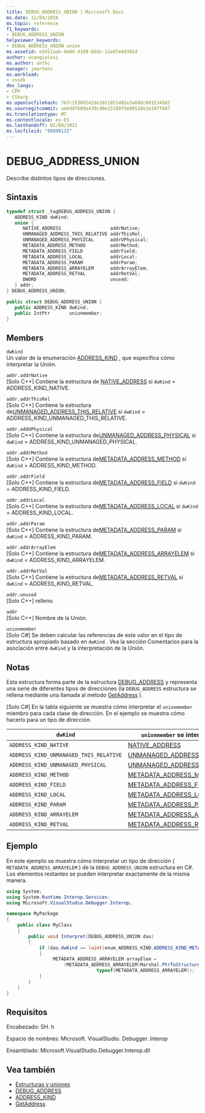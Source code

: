 ```yaml
---
title: DEBUG_ADDRESS_UNION | Microsoft Docs
ms.date: 11/04/2016
ms.topic: reference
f1_keywords:
- DEBUG_ADDRESS_UNION
helpviewer_keywords:
- DEBUG_ADDRESS_UNION union
ms.assetid: e3d11aab-de0d-4109-b5dc-11e07e64382d
author: acangialosi
ms.author: anthc
manager: jmartens
ms.workload:
- vssdk
dev_langs:
- CPP
- CSharp
ms.openlocfilehash: 76fc15389242de1011851492e3a68dc001534582
ms.sourcegitcommit: ae6d47b09a439cd0e13180f5e89510e3e347fd47
ms.translationtype: MT
ms.contentlocale: es-ES
ms.lasthandoff: 02/08/2021
ms.locfileid: "99899133"
---
```

# <a name="debug_address_union"></a>DEBUG_ADDRESS_UNION
Describe distintos tipos de direcciones.

## <a name="syntax"></a>Sintaxis

```cpp
typedef struct _tagDEBUG_ADDRESS_UNION {
   ADDRESS_KIND dwKind;
   union {
      NATIVE_ADDRESS                  addrNative;
      UNMANAGED_ADDRESS_THIS_RELATIVE addrThisRel;
      UNMANAGED_ADDRESS_PHYSICAL      addrUPhysical;
      METADATA_ADDRESS_METHOD         addrMethod;
      METADATA_ADDRESS_FIELD          addrField;
      METADATA_ADDRESS_LOCAL          addrLocal;
      METADATA_ADDRESS_PARAM          addrParam;
      METADATA_ADDRESS_ARRAYELEM      addrArrayElem;
      METADATA_ADDRESS_RETVAL         addrRetVal;
      DWORD                           unused;
   } addr;
} DEBUG_ADDRESS_UNION;
```

```csharp
public struct DEBUG_ADDRESS_UNION {
   public ADDRESS_KIND dwKind;
   public IntPtr       unionmember;
}
```

## <a name="members"></a>Members
`dwKind`\
Un valor de la enumeración [ADDRESS_KIND](../../../extensibility/debugger/reference/address-kind.md) , que especifica cómo interpretar la Unión.

`addr.addrNative`\
[Solo C++] Contiene la estructura de [NATIVE_ADDRESS](../../../extensibility/debugger/reference/native-address.md) si `dwKind` = ADDRESS_KIND_NATIVE.

`addr.addrThisRel`\
[Solo C++] Contiene la estructura de[UNMANAGED_ADDRESS_THIS_RELATIVE](../../../extensibility/debugger/reference/unmanaged-address-this-relative.md) si `dwKind` = ADDRESS_KIND_UNMANAGED_THIS_RELATIVE.

`addr.addUPhysical`\
[Solo C++] Contiene la estructura de[UNMANAGED_ADDRESS_PHYSICAL](../../../extensibility/debugger/reference/unmanaged-address-physical.md) si `dwKind` = ADDRESS_KIND_UNMANAGED_PHYSICAL.

`addr.addrMethod`\
[Solo C++] Contiene la estructura de[METADATA_ADDRESS_METHOD](../../../extensibility/debugger/reference/metadata-address-method.md) si `dwKind` = ADDRESS_KIND_METHOD.

`addr.addrField`\
[Solo C++] Contiene la estructura de[METADATA_ADDRESS_FIELD](../../../extensibility/debugger/reference/metadata-address-field.md) si `dwKind` = ADDRESS_KIND_FIELD.

`addr.addrLocal`\
[Solo C++] Contiene la estructura de[METADATA_ADDRESS_LOCAL](../../../extensibility/debugger/reference/metadata-address-local.md) si `dwKind` = ADDRESS_KIND_LOCAL.

`addr.addrParam`\
[Solo C++] Contiene la estructura de[METADATA_ADDRESS_PARAM](../../../extensibility/debugger/reference/metadata-address-param.md) si `dwKind` = ADDRESS_KIND_PARAM.

`addr.addrArrayElem`\
[Solo C++] Contiene la estructura de[METADATA_ADDRESS_ARRAYELEM](../../../extensibility/debugger/reference/metadata-address-arrayelem.md) si `dwKind` = ADDRESS_KIND_ARRAYELEM.

`addr.addrRetVal`\
[Solo C++] Contiene la estructura de[METADATA_ADDRESS_RETVAL](../../../extensibility/debugger/reference/metadata-address-retval.md) si `dwKind` = ADDRESS_KIND_RETVAL.

`addr.unused`\
[Solo C++] relleno.

`addr`\
[Solo C++] Nombre de la Unión.

`unionmember`\
[Solo C#] Se deben calcular las referencias de este valor en el tipo de estructura apropiado basado en `dwKind` . Vea la sección Comentarios para la asociación entre `dwKind` y la interpretación de la Unión.

## <a name="remarks"></a>Notas
Esta estructura forma parte de la estructura [DEBUG_ADDRESS](../../../extensibility/debugger/reference/debug-address.md) y representa una serie de diferentes tipos de direcciones (la `DEBUG_ADDRESS` estructura se rellena mediante una llamada al método [GetAddress](../../../extensibility/debugger/reference/idebugaddress-getaddress.md) ).

 [Solo C#] En la tabla siguiente se muestra cómo interpretar el `unionmember` miembro para cada clase de dirección. En el ejemplo se muestra cómo hacerlo para un tipo de dirección.

|`dwKind`|`unionmember` se interpreta como|
|--------------|----------------------------------|
|`ADDRESS_KIND_NATIVE`|[NATIVE_ADDRESS](../../../extensibility/debugger/reference/native-address.md)|
|`ADDRESS_KIND_UNMANAGED_THIS_RELATIVE`|[UNMANAGED_ADDRESS_THIS_RELATIVE](../../../extensibility/debugger/reference/unmanaged-address-this-relative.md)|
|`ADDRESS_KIND_UNMANAGED_PHYSICAL`|[UNMANAGED_ADDRESS_PHYSICAL](../../../extensibility/debugger/reference/unmanaged-address-physical.md)|
|`ADDRESS_KIND_METHOD`|[METADATA_ADDRESS_METHOD](../../../extensibility/debugger/reference/metadata-address-method.md)|
|`ADDRESS_KIND_FIELD`|[METADATA_ADDRESS_FIELD](../../../extensibility/debugger/reference/metadata-address-field.md)|
|`ADDRESS_KIND_LOCAL`|[METADATA_ADDRESS_LOCAL](../../../extensibility/debugger/reference/metadata-address-local.md)|
|`ADDRESS_KIND_PARAM`|[METADATA_ADDRESS_PARAM](../../../extensibility/debugger/reference/metadata-address-param.md)|
|`ADDRESS_KIND_ARRAYELEM`|[METADATA_ADDRESS_ARRAYELEM](../../../extensibility/debugger/reference/metadata-address-arrayelem.md)|
|`ADDRESS_KIND_RETVAL`|[METADATA_ADDRESS_RETVAL](../../../extensibility/debugger/reference/metadata-address-retval.md)|

## <a name="example"></a>Ejemplo
En este ejemplo se muestra cómo interpretar un tipo de dirección ( `METADATA_ADDRESS_ARRAYELEM` ) de la `DEBUG_ADDRESS_UNION` estructura en C#. Los elementos restantes se pueden interpretar exactamente de la misma manera.

```csharp
using System;
using System.Runtime.Interop.Services;
using Microsoft.VisualStudio.Debugger.Interop;

namespace MyPackage
{
    public class MyClass
    {
        public void Interpret(DEBUG_ADDRESS_UNION dau)
        {
            if (dau.dwKind == (uint)enum_ADDRESS_KIND.ADDRESS_KIND_METADATA_ARRAYELEM)
            {
                 METADATA_ADDRESS_ARRAYELEM arrayElem =
                     (METADATA_ADDRESS_ARRAYELEM)Marshal.PtrToStructure(dau.unionmember,
                                 typeof(METADATA_ADDRESS_ARRAYELEM));
            }
        }
    }
}
```

## <a name="requirements"></a>Requisitos
Encabezado: SH. h

Espacio de nombres: Microsoft. VisualStudio. Debugger. Interop

Ensamblado: Microsoft.VisualStudio.Debugger.Interop.dll

## <a name="see-also"></a>Vea también
- [Estructuras y uniones](../../../extensibility/debugger/reference/structures-and-unions.md)
- [DEBUG_ADDRESS](../../../extensibility/debugger/reference/debug-address.md)
- [ADDRESS_KIND](../../../extensibility/debugger/reference/address-kind.md)
- [GetAddress](../../../extensibility/debugger/reference/idebugaddress-getaddress.md)

